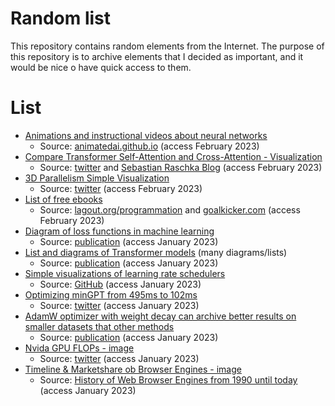 # Random list

This repository contains random elements from the Internet.
The purpose of this repository is to archive elements that I decided as important, and it would be nice o have quick access to them.

# List

- [Animations and instructional videos about neural networks](data/animated_ai)
  - Source: [animatedai.github.io](https://animatedai.github.io/) (access February 2023)
- [Compare Transformer Self-Attention and Cross-Attention - Visualization](data/transformer_compare_attentions)
  - Source: [twitter](https://twitter.com/rasbt/status/1624441393182539777) and [Sebastian Raschka Blog](https://sebastianraschka.com/blog/2023/self-attention-from-scratch.html) (access February 2023)
- [3D Parallelism Simple Visualization](data/3d_parallelism)
  - Source: [twitter](https://twitter.com/rasbt/status/1625494398778892292) (access February 2023)
- [List of free ebooks](data/free_ebook)
  - Source: [lagout.org/programmation](https://doc.lagout.org/programmation/) and [goalkicker.com](https://goalkicker.com) (access February 2023)
- [Diagram of loss functions in machine learning](data/loss_functions_in_machine_learning)
  - Source: [publication](https://arxiv.org/abs/2301.05579) (access January 2023)
- [List and diagrams of Transformer models](data/transformer_list) (many diagrams/lists)
  - Source: [publication](https://arxiv.org/abs/2301.04655) (access January 2023)
- [Simple visualizations of learning rate schedulers](data/learning_rates)
  - Source: [GitHub](https://github.com/rasbt/machine-learning-notes/blob/7abac1b3dfe47b84887fcee80e5cca0e7ebf5061/learning-rates/scheduler-comparison/overview.png) (access January 2023)
- [Optimizing minGPT from 495ms to 102ms](data/optimizing_mingpt)
  - Source: [twitter](https://twitter.com/karpathy/status/1607791537978748929) (access January 2023)
- [AdamW optimizer with weight decay can archive better results on smaller datasets that other methods](data/adamw_optimizer_weight_decay)
  - Source: [publication](https://arxiv.org/abs/2201.02177) (access January 2023)
- [Nvida GPU FLOPs - image](data/nvidia_gpu_flops)
  - Source: [twitter](https://twitter.com/cHHillee/status/1613955410695708672) (access January 2023)
- [Timeline & Marketshare ob Browser Engines - image](data/browser_egines)
  - Source: [History of Web Browser Engines from 1990 until today](https://eylenburg.github.io/browser_engines.htm) (access January 2023)
